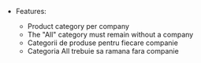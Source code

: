   - Features:
    
      - Product category per company
      - The "All" category must remain without a company
      - Categorii de produse pentru fiecare companie
      - Categoria All trebuie sa ramana fara companie
